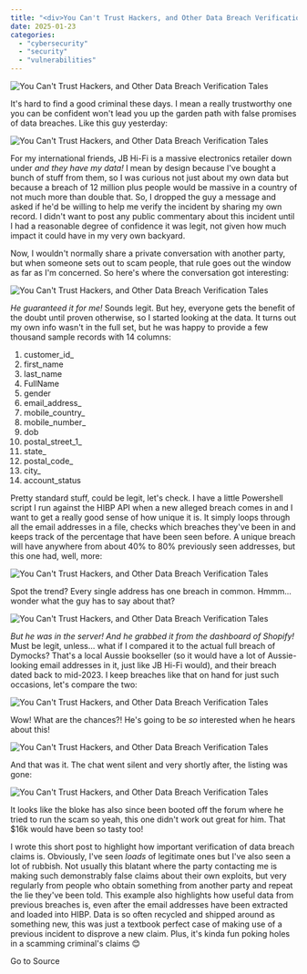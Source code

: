 ```yaml
---
title: "<div>You Can't Trust Hackers, and Other Data Breach Verification Tales</div>"
date: 2025-01-23
categories: 
  - "cybersecurity"
  - "security"
  - "vulnerabilities"
---
```


![You Can't Trust Hackers, and Other Data Breach Verification Tales](https://www.troyhunt.com/content/images/2025/01/2025-01-22_17-20-03.png)

It's hard to find a good criminal these days. I mean a really trustworthy one you can be confident won't lead you up the garden path with false promises of data breaches. Like this guy yesterday:

![You Can't Trust Hackers, and Other Data Breach Verification Tales](https://www.troyhunt.com/content/images/2025/01/image-17.png)

For my international friends, JB Hi-Fi is a massive electronics retailer down under _and they have my data!_ I mean by design because I've bought a bunch of stuff from them, so I was curious not just about my own data but because a breach of 12 million plus people would be massive in a country of not much more than double that. So, I dropped the guy a message and asked if he'd be willing to help me verify the incident by sharing my own record. I didn't want to post any public commentary about this incident until I had a reasonable degree of confidence it was legit, not given how much impact it could have in my very own backyard.

Now, I wouldn't normally share a private conversation with another party, but when someone sets out to scam people, that rule goes out the window as far as I'm concerned. So here's where the conversation got interesting:

![You Can't Trust Hackers, and Other Data Breach Verification Tales](https://www.troyhunt.com/content/images/2025/01/image-21.png)

_He guaranteed it for me!_ Sounds legit. But hey, everyone gets the benefit of the doubt until proven otherwise, so I started looking at the data. It turns out my own info wasn't in the full set, but he was happy to provide a few thousand sample records with 14 columns:

1. customer\_id\_
2. first\_name
3. last\_name
4. FullName
5. gender
6. email\_address\_
7. mobile\_country\_
8. mobile\_number\_
9. dob
10. postal\_street\_1\_
11. state\_
12. postal\_code\_
13. city\_
14. account\_status

Pretty standard stuff, could be legit, let's check. I have a little Powershell script I run against the HIBP API when a new alleged breach comes in and I want to get a really good sense of how unique it is. It simply loops through all the email addresses in a file, checks which breaches they've been in and keeps track of the percentage that have been seen before. A unique breach will have anywhere from about 40% to 80% previously seen addresses, but this one had, well, more:

![You Can't Trust Hackers, and Other Data Breach Verification Tales](https://www.troyhunt.com/content/images/2025/01/image-23.png)

Spot the trend? Every single address has one breach in common. Hmmm... wonder what the guy has to say about that?

![You Can't Trust Hackers, and Other Data Breach Verification Tales](https://www.troyhunt.com/content/images/2025/01/image-18.png)

_But he was in the server! And he grabbed it from the dashboard of Shopify!_ Must be legit, unless... what if I compared it to the actual full breach of Dymocks? That's a local Aussie bookseller (so it would have a lot of Aussie-looking email addresses in it, just like JB Hi-Fi would), and their breach dated back to mid-2023. I keep breaches like that on hand for just such occasions, let's compare the two:

![You Can't Trust Hackers, and Other Data Breach Verification Tales](https://www.troyhunt.com/content/images/2025/01/image-20.png)

Wow! What are the chances?! He's going to be _so_ interested when he hears about this!

![You Can't Trust Hackers, and Other Data Breach Verification Tales](https://www.troyhunt.com/content/images/2025/01/image-19.png)

And that was it. The chat went silent and very shortly after, the listing was gone:

![You Can't Trust Hackers, and Other Data Breach Verification Tales](https://www.troyhunt.com/content/images/2025/01/image-22.png)

It looks like the bloke has also since been booted off the forum where he tried to run the scam so yeah, this one didn't work out great for him. That $16k would have been so tasty too!

I wrote this short post to highlight how important verification of data breach claims is. Obviously, I've seen _loads_ of legitimate ones but I've also seen a lot of rubbish. Not usually this blatant where the party contacting me is making such demonstrably false claims about their own exploits, but very regularly from people who obtain something from another party and repeat the lie they've been told. This example also highlights how useful data from previous breaches is, even after the email addresses have been extracted and loaded into HIBP. Data is so often recycled and shipped around as something new, this was just a textbook perfect case of making use of a previous incident to disprove a new claim. Plus, it's kinda fun poking holes in a scamming criminal's claims 😊

Go to Source
